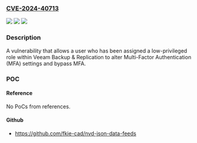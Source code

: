 ### [CVE-2024-40713](https://cve.mitre.org/cgi-bin/cvename.cgi?name=CVE-2024-40713)
![](https://img.shields.io/static/v1?label=Product&message=Backup%20and%20Recovery&color=blue)
![](https://img.shields.io/static/v1?label=Version&message=12.1.2%3C%3D%2012.1.2%20&color=brighgreen)
![](https://img.shields.io/static/v1?label=Vulnerability&message=n%2Fa&color=brighgreen)

### Description

A vulnerability that allows a user who has been assigned a low-privileged role within Veeam Backup & Replication to alter Multi-Factor Authentication (MFA) settings and bypass MFA.

### POC

#### Reference
No PoCs from references.

#### Github
- https://github.com/fkie-cad/nvd-json-data-feeds

